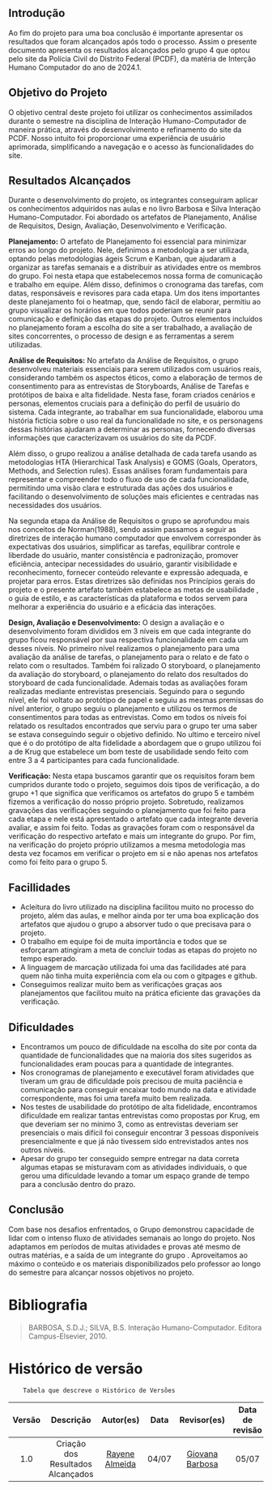 ## Introdução
Ao fim do projeto para uma boa conclusão é importante apresentar os resultados que foram alcançados após todo o processo. Assim o presente documento apresenta os resultados alcançados pelo grupo 4 que optou pelo site da Polícia Civil do Distrito Federal (PCDF), da matéria de Interção Humano Computador do ano de 2024.1.

## Objetivo do Projeto
O objetivo central deste projeto foi utilizar os conhecimentos assimilados durante o semestre na disciplina de Interação Humano-Computador de maneira prática, através do desenvolvimento e refinamento do site da PCDF. Nosso intuito foi proporcionar uma experiência de usuário aprimorada, simplificando a navegação e o acesso às funcionalidades do site.

## Resultados Alcançados
Durante o desenvolvimento do projeto, os integrantes conseguiram aplicar os conhecimentos adquiridos nas aulas e no livro Barbosa e Silva Interação Humano-Computador. Foi abordado os artefatos de Planejamento, Análise de Requisitos, Design, Avaliação, Desenvolvimento e Verificação.

**Planejamento:** O artefato de Planejamento foi essencial para minimizar erros ao longo do projeto. Nele, definimos a metodologia a ser utilizada, optando pelas metodologias ágeis Scrum e Kanban, que ajudaram a organizar as tarefas semanais e a distribuir as atividades entre os membros do grupo. Foi nesta etapa que estabelecemos nossa forma de comunicação e trabalho em equipe. Além disso, definimos o cronograma das tarefas, com datas, responsáveis e revisores para cada etapa. Um dos itens importantes deste planejamento foi o heatmap, que, sendo fácil de elaborar, permitiu ao grupo visualizar os horários em que todos poderiam se reunir para comunicação e definição das etapas do projeto. Outros elementos incluídos no planejamento foram a escolha do site a ser trabalhado, a avaliação de sites concorrentes, o processo de design e as ferramentas a serem utilizadas.


**Análise de Requisitos:** No artefato da Análise de Requisitos, o grupo desenvolveu materiais essenciais para serem utilizados com usuários reais, considerando também os aspectos éticos, como a elaboração de termos de consentimento para as entrevistas de Storyboards, Análise de Tarefas e protótipos de baixa e alta fidelidade. Nesta fase, foram criados cenários e personas, elementos cruciais para a definição do perfil de usuário do sistema. Cada integrante, ao trabalhar em sua funcionalidade, elaborou uma história fictícia sobre o uso real da funcionalidade no site, e os personagens dessas histórias ajudaram a determinar as personas, fornecendo diversas informações que caracterizavam os usuários do site da PCDF.

Além disso, o grupo realizou a análise detalhada de cada tarefa usando as metodologias HTA (Hierarchical Task Analysis) e GOMS (Goals, Operators, Methods, and Selection rules). Essas análises foram fundamentais para representar e compreender todo o fluxo de uso de cada funcionalidade, permitindo uma visão clara e estruturada das ações dos usuários e facilitando o desenvolvimento de soluções mais eficientes e centradas nas necessidades dos usuários.

Na segunda etapa da Análise de Requisitos o grupo se aprofundou mais nos conceitos de Norman(1988), sendo assim passamos a seguir as diretrizes de interação humano computador que envolvem corresponder às expectativas dos usuários, simplificar as tarefas, equilibrar controle e liberdade do usuário, manter consistência e padronização, promover eficiência, antecipar necessidades do usuário, garantir visibilidade e reconhecimento, fornecer conteúdo relevante e expressão adequada, e projetar para erros. Estas diretrizes são definidas nos Princípios gerais do projeto e o presente artefato também estabelece as metas de usabilidade , o guia de estilo, e as características da plataforma e todos servem para melhorar a experiência do usuário e a eficácia das interações.


**Design, Avaliação e Desenvolvimento:**
O design a avaliação e o desenvolvimento foram divididos em 3 níveis em que cada integrante do grupo ficou responsável por sua respectiva funcionalidade em cada um desses níveis. No primeiro nível realizamos o planejamento para uma avaliação da análise de tarefas, o planejamento para o relato e de fato o relato com o resultados. Também foi ralizado O storyboard, o planejamento da avaliação do storyboard, o planejamento do relato dos resultados do storyboard de cada funcionalidade. Ademais todas as avaliações foram realizadas mediante entrevistas presenciais. 
Seguindo para o segundo nível, ele foi voltato ao protótipo de papel e seguiu as mesmas premissas do nível anterior, o grupo seguiu o planejamento e utilizou os termos de consentimentos para todas as entrevistas. Como em todos os níveis foi relatado os resultados encontrados que serviu para o grupo ter uma saber se estava conseguindo seguir o objetivo definido. No ultimo e terceiro nível que é o do protótipo de alta fidelidade a abordagem que o grupo utilizou foi a de Krug que estabelece um bom teste de usabilidade sendo feito com entre 3 a 4 participantes para cada funcionalidade. 

**Verificação:** Nesta etapa buscamos garantir que os requisitos foram bem cumpridos durante todo o projeto, seguimos dois tipos de verificação, a do grupo +1 que significa que verificamos os artefatos do grupo 5 e também fizemos a verificação do nosso próprio projeto. Sobretudo, realizamos gravações das verificações seguindo o planejamento que foi feito para cada etapa e nele está apresentado o artefato que cada integrante deveria avaliar, e assim foi feito. Todas as gravações foram com o responsável da verificação do respectivo artefato e mais um integrante do grupo. Por fim, na verificação do projeto próprio utilizamos a mesma metodologia mas desta vez focamos em verificar o projeto em si e não apenas nos artefatos como foi feito para o grupo 5.

## Facillidades
- Acleitura do livro utilizado na disciplina facilitou muito no processo do projeto, além das aulas, e melhor ainda por ter uma boa explicação dos artefatos que ajudou o grupo a absorver tudo o que precisava para o projeto.
- O trabalho em equipe foi de muita importância e todos que se esforçaram atingiram a meta de concluir todas as etapas do projeto no tempo esperado.
- A linguagem de marcação utilizada foi uma das facilidades até para quem não tinha muita experiência com ela ou com o gitpages e github.
- Conseguimos realizar muito bem as verificações graças aos planejamentos que facilitou muito na prática eficiente das gravações da verificação.


## Dificuldades
- Encontramos um pouco de dificuldade na escolha do site por conta da quantidade de funcionalidades que na maioria dos sites sugeridos as funcionalidades eram poucas para a quantidade de integrantes.
- Nos cronogramas de planejamento e executável foram atividades que tiveram um grau de dificuldade pois precisou de muita paciência e comunicação para conseguir encaixar todo mundo na data e atividade correspondente, mas foi uma tarefa muito bem realizada.
- Nos testes de usabilidade do protótipo de alta fidelidade, encontramos dificuldade em realizar tantas entrevistas como propostas por Krug, em que deveriam ser no mínimo 3, como as entrevistas deveriam ser presenciais o mais difícil foi conseguir encontrar 3 pessoas disponíveis presencialmente e que já não tivessem sido entrevistados antes nos outros níveis.
- Apesar do grupo ter conseguido sempre entregar na data correta algumas etapas se misturavam com as atividades individuais, o que gerou uma dificuldade levando a tomar um espaço grande de tempo para a conclusão dentro do prazo.

## Conclusão
Com base nos desafios enfrentados, o Grupo demonstrou capacidade de lidar com o intenso fluxo de atividades semanais ao longo do projeto. Nos adaptamos em períodos de muitas atividades e provas até mesmo de outras matérias, e a saída de um integrante do grupo . Aproveitamos ao máximo o conteúdo e os materiais disponibilizados pelo professor ao longo do semestre para alcançar nossos objetivos no projeto.

# Bibliografia
> BARBOSA, S.D.J.; SILVA, B.S. Interação Humano-Computador. Editora Campus-Elsevier, 2010.


# Histórico de versão
        Tabela que descreve o Histórico de Versões
|     Versão       |     Descrição      |      Autor(es)      | Data           |  Revisor(es)          |Data de revisão|
| :----------------------------------------------------------: | :-------------------------------: | :-------------------------------------------------: | :-------------------------------: |  :-------------------------------: | :-------------------------------: |
| 1.0 |  Criação dos Resultados Alcançados| [Rayene Almeida ](https://github.com/rayenealmeida) | 04/07 |[Giovana Barbosa ](https://github.com/gio221) | 05/07 |  
